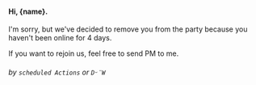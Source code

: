 #### Hi, {name}.

I'm sorry, but we've decided to remove you from the party because you haven't been online for 4 days.

If you want to rejoin us, feel free to send PM to me.

###### by `scheduled Actions` or `Dᵕ̈W`